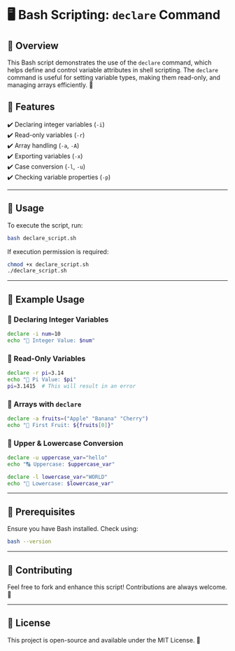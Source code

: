 # 🖥️ Bash Scripting: `declare` Command

## 📌 Overview
This Bash script demonstrates the use of the `declare` command, which helps define and control variable attributes in shell scripting. The `declare` command is useful for setting variable types, making them read-only, and managing arrays efficiently. 🚀

## 🌟 Features
✔️ Declaring integer variables (`-i`)  
✔️ Read-only variables (`-r`)  
✔️ Array handling (`-a`, `-A`)  
✔️ Exporting variables (`-x`)  
✔️ Case conversion (`-l`, `-u`)  
✔️ Checking variable properties (`-p`)  

---

## 🎯 Usage
To execute the script, run:
```bash
bash declare_script.sh
```
If execution permission is required:
```bash
chmod +x declare_script.sh
./declare_script.sh
```

---

## 📌 Example Usage
### 🔹 Declaring Integer Variables
```bash
declare -i num=10
echo "🔢 Integer Value: $num"
```
### 🔹 Read-Only Variables
```bash
declare -r pi=3.14
echo "📌 Pi Value: $pi"
pi=3.1415  # This will result in an error
```
### 🔹 Arrays with `declare`
```bash
declare -a fruits=("Apple" "Banana" "Cherry")
echo "🍏 First Fruit: ${fruits[0]}"
```
### 🔹 Upper & Lowercase Conversion
```bash
declare -u uppercase_var="hello"
echo "🔠 Uppercase: $uppercase_var"

declare -l lowercase_var="WORLD"
echo "🔡 Lowercase: $lowercase_var"
```

---

## 🔧 Prerequisites
Ensure you have Bash installed. Check using:
```bash
bash --version
```

---

## 🤝 Contributing
Feel free to fork and enhance this script! Contributions are always welcome. 🚀

---

## 📜 License
This project is open-source and available under the MIT License. 📝
